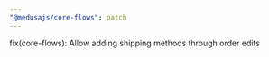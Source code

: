 ```yaml
---
"@medusajs/core-flows": patch
---
```


fix(core-flows): Allow adding shipping methods through order edits
